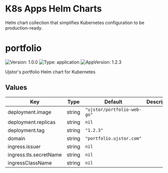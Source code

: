 # K8s Apps Helm Charts

Helm chart collection that simplifies Kubernetes configuration to be production-ready.


# portfolio

![Version: 1.0.0](https://img.shields.io/badge/Version-1.0.0-informational?style=flat-square) ![Type: application](https://img.shields.io/badge/Type-application-informational?style=flat-square) ![AppVersion: 1.2.3](https://img.shields.io/badge/AppVersion-1.2.3-informational?style=flat-square)

Ujstor's portfolio Helm chart for Kubernetes

## Values

| Key | Type | Default | Description |
|-----|------|---------|-------------|
| deployment.image | string | `"ujstor/portfolio-web-go"` |  |
| deployment.replicas | string | `nil` |  |
| deployment.tag | string | `"1.2.3"` |  |
| domain | string | `"portfolio.ujstor.com"` |  |
| ingress.issuer | string | `nil` |  |
| ingress.tls.secretName | string | `nil` |  |
| ingressClassName | string | `nil` |  |


